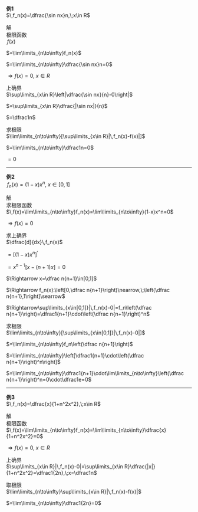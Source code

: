 **例1**  
$\,f_n(x)=\dfrac{\sin nx}n,\;x\in R$  
  
解  
极限函数  
$\,f(x)$  
  
$=\lim\limits_{n\to\infty}f_n(x)$  
  
$=\lim\limits_{n\to\infty}\dfrac{\sin nx}n=0$  
  
$\Rightarrow f(x)=0,\;x\in R$  
  
上确界  
$\sup\limits_{x\in R}\left|\dfrac{\sin nx}{n}-0\right|$  
  
$=\sup\limits_{x\in R}\dfrac{|\sin nx|}{n}$  
  
$=\dfrac1n$  
  
求极限  
$\lim\limits_{n\to\infty}[\sup\limits_{x\in R}|\,f_n(x)-f(x)|]$  
  
$=\lim\limits_{n\to\infty}\dfrac1n=0$  
  
$=0$  
  
---  
  
**例2**  
$\,f_n(x)=(1-x)x^n,\;x\in[0,1]$  
  
解  
求极限函数  
$\,f(x)=\lim\limits_{n\to\infty}f_n(x)=\lim\limits_{n\to\infty}(1-x)x^n=0$  
  
$\Rightarrow f(x)=0$  
  
求上确界  
$\dfrac{d}{dx}\,f_n(x)$  
  
$=[(1-x)x^n]^\prime$  
  
$=x^{n-1}[x-(n+1)x]=0$  
  
$\Rightarrow x=\dfrac n{n+1}\in[0,1]$  
  
$\Rightarrow f_n(x):\left[0,\dfrac n{n+1}\right)\nearrow,\;\left(\dfrac n{n+1},1\right]\searrow$  
  
$\Rightarrow\sup\limits_{x\in[0,1]}|\,f_n(x)-0|=f_n\left(\dfrac n{n+1}\right)=\dfrac1{n+1}\cdot\left(\dfrac n{n+1}\right)^n$  
  
求极限  
$\lim\limits_{n\to\infty}[\sup\limits_{x\in[0,1]}|\,f_n(x)-0|]$  
  
$=\lim\limits_{n\to\infty}f_n\left(\dfrac n{n+1}\right)$  
  
$=\lim\limits_{n\to\infty}\left[\dfrac1{n+1}\cdot\left(\dfrac n{n+1}\right)^n\right]$  
  
$=\lim\limits_{n\to\infty}\dfrac1{n+1}\cdot\lim\limits_{n\to\infty}\left(\dfrac n{n+1}\right)^n=0\cdot\dfrac1e=0$  
  
---  
  
**例3**  
$\,f_n(x)=\dfrac{x}{1+n^2x^2},\;x\in R$  
  
解  
极限函数  
$\,f(x)=\lim\limits_{n\to\infty}f_n(x)=\lim\limits_{n\to\infty}\dfrac{x}{1+n^2x^2}=0$  
  
$\Rightarrow f(x)=0,\;x\in R$  
  
上确界  
$\sup\limits_{x\in R}|\,f_n(x)-0|=\sup\limits_{x\in R}\dfrac{|x|}{1+n^2x^2}=\dfrac1{2n},\;x=\dfrac1n$  
  
取极限  
$\lim\limits_{n\to\infty}\sup\limits_{x\in R}|\,f_n(x)-f(x)|$  
  
$=\lim\limits_{n\to\infty}\dfrac1{2n}=0$  
